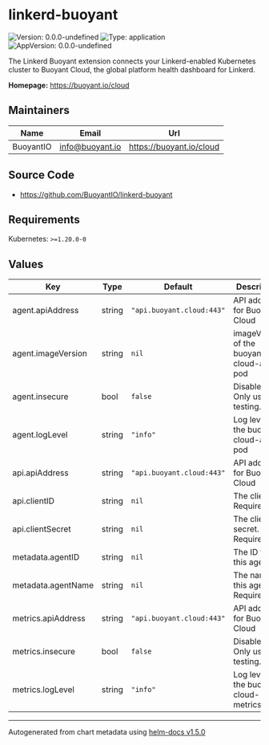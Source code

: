 # linkerd-buoyant

![Version: 0.0.0-undefined](https://img.shields.io/badge/Version-0.0.0--undefined-informational?style=flat-square) ![Type: application](https://img.shields.io/badge/Type-application-informational?style=flat-square) ![AppVersion: 0.0.0-undefined](https://img.shields.io/badge/AppVersion-0.0.0--undefined-informational?style=flat-square)

The Linkerd Buoyant extension connects your Linkerd-enabled Kubernetes cluster to Buoyant Cloud, the global platform health dashboard for Linkerd.

**Homepage:** <https://buoyant.io/cloud>

## Maintainers

| Name | Email | Url |
| ---- | ------ | --- |
| BuoyantIO | info@buoyant.io | https://buoyant.io/cloud |

## Source Code

* <https://github.com/BuoyantIO/linkerd-buoyant>

## Requirements

Kubernetes: `>=1.20.0-0`

## Values

| Key | Type | Default | Description |
|-----|------|---------|-------------|
| agent.apiAddress | string | `"api.buoyant.cloud:443"` | API address for Buoyant Cloud |
| agent.imageVersion | string | `nil` | imageVersion of the buoyant-cloud-agent pod |
| agent.insecure | bool | `false` | Disable TLS. Only use for testing. |
| agent.logLevel | string | `"info"` | Log level for the buoyant-cloud-agent pod |
| api.apiAddress | string | `"api.buoyant.cloud:443"` | API address for Buoyant Cloud |
| api.clientID | string | `nil` | The client id. Required. |
| api.clientSecret | string | `nil` | The client secret. Required. |
| metadata.agentID | string | `nil` | The ID for this agent |
| metadata.agentName | string | `nil` | The name for this agent. Required. |
| metrics.apiAddress | string | `"api.buoyant.cloud:443"` | API address for Buoyant Cloud |
| metrics.insecure | bool | `false` | Disable TLS. Only use for testing. |
| metrics.logLevel | string | `"info"` | Log level for the buoyant-cloud-metrics pod |

----------------------------------------------
Autogenerated from chart metadata using [helm-docs v1.5.0](https://github.com/norwoodj/helm-docs/releases/v1.5.0)
